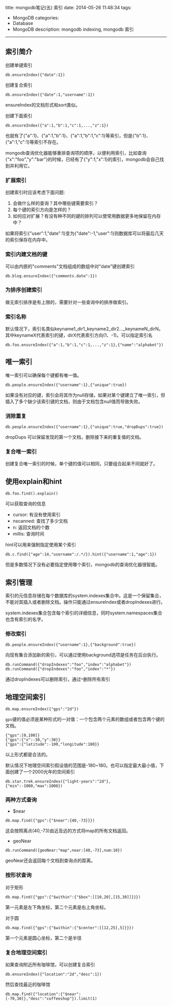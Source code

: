 title: mongodb笔记(五) 索引
date: 2014-05-26 11:48:34
tags:
- MongoDB
categories:
- Database
- MongoDB
description: mongodb indexing, mongodb 索引
---

## 索引简介

创建单键索引
```
db.ensureIndex({"date":1})
```
创建复合索引
```
db.ensureIndex({"date":1,"username":1})
```
ensureIndex的文档形式和sort类似。

<!-- more -->

创建下面索引
```
db.ensureIndex({"a":1,"b":1,"c":1,...,"z":1})
```
也就有了{"a":1}、{"a":1,"b":1}、{"a":1,"b":1,"c":1}等索引，但是{"b":1}、{"a":1,"c":1}等索引不存在。

mongodb查询优化器能够重排查询项的顺序，以便利用索引，比如查询{"x":"foo","y":"bar"}的时候，已经有了{"y":1,"x":1}的索引，mongodb会自己找到并利用它。

### 扩展索引

创建索引时应该考虑下面问题:
1. 会做什么样的查询？其中哪些键需要索引？
2. 每个键的索引方向是怎样的？
3. 如何应对扩展？有没有种不同的键的排列可以使常用数据更多地保留在内存中？

如果将索引{"user":1,"date":1}变为{"date":-1,"user":1}则数据库可以将最后几天的索引保存在内存中。

### 索引内建文档的键

可以由内嵌的"comments"文档组成的数组中对"date"键创建索引
```
db.blog.ensureIndex({"comments.date":1})
```

### 为排序创建索引

做无索引排序是有上限的，需要针对一些查询中的排序做索引。

### 索引名称

默认情况下，索引名类似keyname1_dir1_keyname2_dir2..._keynameN_dirN。
其中keynameX代表索引的键，dirX代表索引方向(1、-1)。可以指定索引名
```
db.foo.ensureIndex({"a":1,"b":1,"c":1,...,"z":1},{"name":"alphabet"})
```

## 唯一索引

唯一索引可以确保每个键都有唯一值。
```
db.people.ensureIndex({"username":1},{"unique":true})
```
如果没有对应的键，索引会将其作为null存储，如果对某个键建立了唯一索引，但插入了多个缺少该索引键的文档，则由于文档包含null值而导致失败。

### 消除重复

```
db.people.ensureIndex({"username":1},{"unique":true,"dropDups":true})
```
dropDups 可以保留发现的第一个文档，删除接下来的重复值的文档。

### 复合唯一索引

创建复合唯一索引的时候，单个键的值可以相同，只要组合起来不同就好了。

## 使用explain和hint

```
db.foo.find().explain()
```
可以获取查询的信息
- cursor: 有没有使用索引
- nscanned: 查找了多少文档
- n: 返回文档的个数
- millis: 查询时间

hint可以用来强制指定使用某个索引
```
db.c.find({"age":14,"username":/.*/}).hint({"username":1,"age":1})
```
但是多数情况下没有必要指定使用哪个索引，mongodb的查询优化器很智能。

## 索引管理

索引的元信息存储在每个数据库的system.indexes集合中。这是一个保留集合，不能对其插入或者删除文档。操作只能通过ensureIndex或者dropIndexes进行。

system.indexes集合包含每个索引的详细信息，同时system.namespaces集合也含有索引的名字。

### 修改索引

```
db.people.ensureIndex({"username":1},{"background":true})
```
向现有集合添加新的索引，可以通过使用background选项是任务在后台执行。

```
db.runCommand({"dropIndexes":"foo","index":"alphabet"})
db.runCommand({"dropIndexes":"foo","index":"*"})
```
通过dropIndexes可以删除索引，通过`*`删除所有索引

## 地理空间索引

```
db.map.ensureIndex({"gps":"2d"})
```
`gps`键的值必须是某种形式的一对值：一个包含两个元素的数组或者包含两个键的文档。
```
{"gps":[0,100]}
{"gps":{"x":-30,"y":30}}
{"gps":{"latitude":-100,"longitude":180}}
```
以上形式都是合法的。

默认情况下地理空间索引假设值的范围是-180~180。也可以指定最大最小值，下面创建了一个2000光年的空间索引
```
db.star.trek.ensureIndex({"light-years":"2d"},{"min":-1000,"max":1000})
```

### 两种方式查询

- $near

```
db.map.find({"gps":{"$near":{40,-73}}})
```
这会按照离点(40,-73)由近及远的方式将map的所有文档返回。

- geoNear

```
db.runCommand({geoNear:"map",near:[40,-73],num:10})
```
geoNear还会返回每个文档到查询点的距离。

### 按形状查询

对于矩形
```
db.map.find({"gps":{"$within":{"$box":[[10,20],[15,30]]}}})
```
第一元素是左下角坐标，第二个元素是右上角坐标。

对于圆
```
db.map.find({"gps":{"$within":{"$center":[[12,25],5]}}})
```
第一个元素是圆心坐标，第二个是半径

### 复合地理空间索引

如果查询附近所有咖啡馆，可以创建复合索引
```
db.ensureIndex({"location":"2d","desc":1})
```

然后查找最近的咖啡馆
```
db.map.find({"location":{"$near":[-70,30]},"desc":"coffeeshop"}).limit(1)
```
